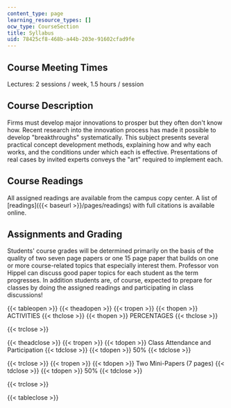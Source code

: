 ```yaml
---
content_type: page
learning_resource_types: []
ocw_type: CourseSection
title: Syllabus
uid: 78425cf8-468b-a44b-203e-91602cfad9fe
---
```


Course Meeting Times
--------------------

Lectures: 2 sessions / week, 1.5 hours / session

Course Description
------------------

Firms must develop major innovations to prosper but they often don't know how. Recent research into the innovation process has made it possible to develop "breakthroughs" systematically. This subject presents several practical concept development methods, explaining how and why each works, and the conditions under which each is effective. Presentations of real cases by invited experts conveys the "art" required to implement each.

Course Readings
---------------

All assigned readings are available from the campus copy center. A list of [readings]({{< baseurl >}}/pages/readings) with full citations is available online.

Assignments and Grading
-----------------------

Students' course grades will be determined primarily on the basis of the quality of two seven page papers or one 15 page paper that builds on one or more course-related topics that especially interest them. Professor von Hippel can discuss good paper topics for each student as the term progresses. In addition students are, of course, expected to prepare for classes by doing the assigned readings and participating in class discussions!

{{< tableopen >}}
{{< theadopen >}}
{{< tropen >}}
{{< thopen >}}
ACTIVITIES
{{< thclose >}}
{{< thopen >}}
PERCENTAGES
{{< thclose >}}

{{< trclose >}}

{{< theadclose >}}
{{< tropen >}}
{{< tdopen >}}
Class Attendance and Participation
{{< tdclose >}}
{{< tdopen >}}
50%
{{< tdclose >}}

{{< trclose >}}
{{< tropen >}}
{{< tdopen >}}
Two Mini-Papers (7 pages)
{{< tdclose >}}
{{< tdopen >}}
50%
{{< tdclose >}}

{{< trclose >}}

{{< tableclose >}}